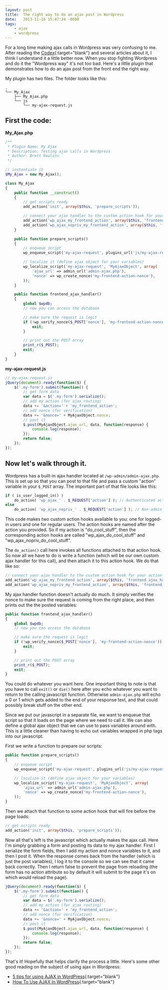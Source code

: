 ```yaml
---
layout: post
title:  The right way to do an ajax post in Wordpress
date:   2013-11-16 15:47:24 -0600
tags:
    - ajax
    - wordpress
---
```


For a long time making ajax calls in Wordpress was very confusing to me. After reading the [Codex](http://codex.wordpress.org/AJAX_in_Plugins){:target="blank"} and several articles about it, I think I understand it a little better now. When you stop fighting Wordpress and do it the "Wordpress way" it's not too bad. Here's a little plugin that demonstrates how to do an ajax post from the front end the right way.

My plugin has two files. The folder looks like this:

```shell
.
└── My_Ajax
    ├── My_Ajax.php
    └── js
        └── my-ajax-request.js
```

## First the code:

**My_Ajax.php**

```php
/**
 * Plugin Name: My Ajax
 * Description: Testing ajax calls in Wordpress
 * Author: Brett Rawlins
 */

// instantiate it
$My_Ajax = new My_Ajax();

class My_Ajax
{
    public function __construct()
    {
        // get scripts ready
        add_action('init', array($this, 'prepare_scripts'));

        // connect your ajax handler to the custom action hook for your action
        add_action('wp_ajax_my_frontend_action', array($this, 'frontend_ajax_handler'));
        add_action('wp_ajax_nopriv_my_frontend_action', array($this, 'frontend_ajax_handler'));
    }

    public function prepare_scripts()
    {
        // enqueue script
        wp_enqueue_script('my-ajax-request', plugins_url('js/my-ajax-request.js', __FILE__), array('jquery'));

        // localize it (define ajax object for your variables)
        wp_localize_script('my-ajax-request', 'MyAjaxObject', array(
            'ajax_url' => admin_url('admin-ajax.php'),
            'nonce' => wp_create_nonce('my-frontend-action-nonce'),
        ));
    }

    public function frontend_ajax_handler()
    {
        global $wpdb;
        // now you can access the database

        // make sure the request is legit
        if (!wp_verify_nonce($_POST['nonce'], 'my-frontend-action-nonce')) {
            exit; 
        }

        // print out the POST array
        print_r($_POST);
        exit; 
    }
}
```

**my-ajax-request.js**

```javascript
// my-ajax-request.js
jQuery(document).ready(function($) {
    $('.my-form').submit(function() {
        // get form data
        var data = $('.my-form').serialize();
        // add my action (for ajax routing)
        data += '&action=' + 'my_frontend_action';
        // add nonce (for verification)
        data += '&nonce=' + MyAjaxObject.nonce;
        // post it
        $.post(MyAjaxObject.ajax_url, data, function(response) {
            console.log(response);
        });
        return false;
    }); 
});
```

## Now let's walk through it.

Wordpress has a built-in ajax handler located at `/wp-admin/admin-ajax.php`. This is set up so that you can post to that file and pass a custom "action" variable in your `$_POST` array. The important part of that file looks like this:

```php
if ( is_user_logged_in() )
    do_action( 'wp_ajax_' . $_REQUEST['action'] ); // Authenticated actions
else
    do_action( 'wp_ajax_nopriv_' . $_REQUEST['action'] ); // Non-admin actions
```

This code makes two custom action hooks available to you: one for logged-in users and one for regular users. The action hooks are named after the action you provided. So if my action is "do_cool_stuff", then the corresponding action hooks are called "wp_ajax_do_cool_stuff" and "wp_ajax_nopriv_do_cool_stuff".

The `do_action()` call here invokes all functions attached to that action hook. So now all we have to do is write a function (which will be our own custom ajax handler for this call), and then attach it to this action hook. We do that like so:

```php
// connect your ajax handler to the custom action hook for your action
add_action('wp_ajax_my_frontend_action', array($this, 'frontend_ajax_handler'));
add_action('wp_ajax_nopriv_my_frontend_action', array($this, 'frontend_ajax_handler'));
```

My ajax handler function doesn't actually do much. It simply verifies the nonce to make sure the request is coming from the right place, and then prints out the the posted variables:

```php
public function frontend_ajax_handler()
{
    global $wpdb;
    // now you can access the database

    // make sure the request is legit
    if (!wp_verify_nonce($_POST['nonce'], 'my-frontend-action-nonce')) {
        exit; 
    }

    // print out the POST array
    print_r($_POST);
    exit; 
}
```

You could do whatever you want here. One important thing to note is that you have to call `exit()` or `die()` here after you echo whatever you want to return to the calling javascript function. Otherwise `admin-ajax.php` will echo a 0 or 1 which gets added to the end of your response text, and that could possibly break stuff on the other end.

Since we put our javascript in a separate file, we want to enqueue that script so that it loads on the page where we need to call it. We can also define a global ajax object that we can use to pass variables around with. This is a little cleaner than having to echo out variables wrapped in php tags into our javascript.

First we write a function to prepare our scripts:

```php
public function prepare_scripts()
{
    // enqueue script
    wp_enqueue_script('my-ajax-request', plugins_url('js/my-ajax-request.js', __FILE__), array('jquery'));

    // localize it (define ajax object for your variables)
    wp_localize_script('my-ajax-request', 'MyAjaxObject', array(
        'ajax_url' => admin_url('admin-ajax.php'),
        'nonce' => wp_create_nonce('my-frontend-action-nonce'),
    ));
}
```

Then we attach that function to some action hook that will fire before the page loads:

```php
// get scripts ready
add_action('init', array($this, 'prepare_scripts'));
```

Now all that's left is the javascript which actually makes the ajax call. Here I'm simply grabbing a form and posting its data to my ajax handler. First I serialize the form fields, then I add my action and nonce variables to it, and then I post it. When the response comes back from the handler (which is just the post variables), I log it to the console so we can see that it came back correctly. Then I return false to prevent the page from reloading (the form has no action attribute so by default it will submit to the page it's on which would reload the page).

```javascript
jQuery(document).ready(function($) {
    $('.my-form').submit(function() {
        // get form data
        var data = $('.my-form').serialize();
        // add my action (for ajax routing)
        data += '&action=' + 'my_frontend_action';
        // add nonce (for verification)
        data += '&nonce=' + MyAjaxObject.nonce;
        // post it
        $.post(MyAjaxObject.ajax_url, data, function(response) {
            console.log(response);
        });
        return false;
    }); 
});
```

That's it! Hopefully that helps clarify the process a little. Here's some other good reading on the subject of using ajax in Wordpress:

* [5 tips for using AJAX in WordPress](http://www.garyc40.com/2010/03/5-tips-for-using-ajax-in-wordpress/){:target="blank"}
* [How To Use AJAX In WordPress](http://wp.smashingmagazine.com/2011/10/18/how-to-use-ajax-in-wordpress/){:target="blank"}
